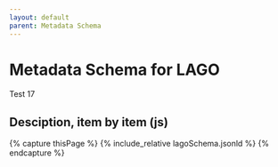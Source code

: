 ```yaml
---
layout: default
parent: Metadata Schema
---
```


# Metadata Schema for LAGO

Test 17

## Desciption, item by item (js) 


{% capture thisPage %}
    {% include_relative lagoSchema.jsonld %}
{% endcapture %}


<div id="text2"></div>
 
<script>
var j = '{{thisPage}}'
document.getElementById("text2").innerHTML = "hola2";
document.getElementById("text3").innerHTML = "hola3";
</script>

<div id="text3"></div>

<script src="https://code.jquery.com/jquery-3.2.1.min.js"></script>
<script>
$().ready(function(){
     $("#text").html("hola");
    });
</script>
 
<div id="text"></div>
